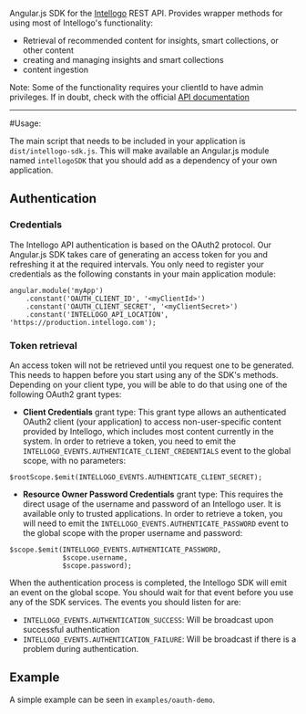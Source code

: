 Angular.js SDK for the [Intellogo](http://intellogo.com) REST API.
Provides wrapper methods for using most of Intellogo's functionality:

* Retrieval of recommended content for insights, smart collections, or other content
* creating and managing insights and smart collections
* content ingestion

Note: Some of the functionality requires your clientId to have admin privileges. If in doubt, check with the official [API documentation](https://production.intellogo.com/swagger)

---

#Usage:

The main script that needs to be included in your application is `dist/intellogo-sdk.js`. This will make available an Angular.js module named `intellogoSDK` that you should add as a dependency of your own application.

## Authentication
### Credentials
The Intellogo API authentication is based on the OAuth2 protocol. Our Angular.js SDK takes care of generating an access token for you and refreshing it at the required intervals. You only need to register your credentials as the following constants in your main application module:
```
angular.module('myApp')
    .constant('OAUTH_CLIENT_ID', '<myClientId>')
    .constant('OAUTH_CLIENT_SECRET', '<myClientSecret>')
    .constant('INTELLOGO_API_LOCATION', 'https://production.intellogo.com');
```
### Token retrieval
An access token will not be retrieved until you request one to be generated. This needs to happen before you start using any of the SDK's methods.
Depending on your client type, you will be able to do that using one of the following OAuth2 grant types:

* __Client Credentials__ grant type: This grant type allows an authenticated OAuth2 client (your application) to access non-user-specific content provided by Intellogo, which includes most content currently in the system. In order to retrieve a token, you need to emit the `INTELLOGO_EVENTS.AUTHENTICATE_CLIENT_CREDENTIALS` event to the global scope, with no parameters:
```
$rootScope.$emit(INTELLOGO_EVENTS.AUTHENTICATE_CLIENT_SECRET);
```
* __Resource Owner Password Credentials__ grant type: This requires the direct usage of the username and password of an Intellogo user. It is available only to trusted applications.
In order to retrieve a token, you will need to emit the `INTELLOGO_EVENTS.AUTHENTICATE_PASSWORD` event to the global scope with the proper username and password:
```
$scope.$emit(INTELLOGO_EVENTS.AUTHENTICATE_PASSWORD,
             $scope.username,
             $scope.password);
```

When the authentication process is completed, the Intellogo SDK will emit an event on the global scope. You should wait for that event before you use any of the SDK services. The events you should listen for are:

* `INTELLOGO_EVENTS.AUTHENTICATION_SUCCESS`: Will be broadcast upon successful authentication
* `INTELLOGO_EVENTS.AUTHENTICATION_FAILURE`: Will be broadcast if there is a problem during authentication.

## Example
A simple example can be seen in `examples/oauth-demo`.